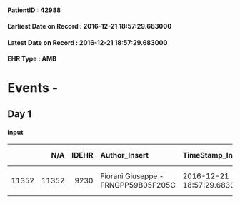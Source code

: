 
#### PatientID : 42988
#### Earliest Date on Record : 2016-12-21 18:57:29.683000
#### Latest Date on Record : 2016-12-21 18:57:29.683000
#### EHR Type : AMB

# Events - 

## Day 1

#### input
|       |    N/A |   IDEHR | Author_Insert                       | TimeStamp_Insert           | EHRType   |   PatientID |   IDDigitalSignDocument | persone_vicine   |   Unnamed: 0_x.1 |   IDANAMNESI_SOCIALE | Patient   | FamigliaAltro   | Paziente_T   | FamigliaAltro_T   |   Non_Rilevabile_x.1 | Note_Non_Rilevabile_x.1   | opt_Problemi   | chk_contr_sintomi   | chk_competenza                                 | opt_paziente_a   | opt_famiglia_a   | opt_adeguatezza   | opt_paziente_solo   | opt_presente_assente   | Presenza_minori   | Caregiver_principale   | opt_capacita         | opt_necessario   | opt_presente   | opt_risorse_ec   | opt_paziente_psi   | opt_Ins_vol   | opt_paziente_ad   | opt_caregiver_ad   | opt_esenzione   | opt_inv_civile   |   invalidita_perc | ds_codice_es   | Needs         | Domestic partnership   | Fragility   | opt_disponibilita_f   | opt_indennita_acc   | opt_famiglia_psi   | opt_disponibilit_paz   |
|------:|-------:|--------:|:------------------------------------|:---------------------------|:----------|------------:|------------------------:|:-----------------|-----------------:|---------------------:|:----------|:----------------|:-------------|:------------------|---------------------:|:--------------------------|:---------------|:--------------------|:-----------------------------------------------|:-----------------|:-----------------|:------------------|:--------------------|:-----------------------|:------------------|:-----------------------|:---------------------|:-----------------|:---------------|:-----------------|:-------------------|:--------------|:------------------|:-------------------|:----------------|:-----------------|------------------:|:---------------|:--------------|:-----------------------|:------------|:----------------------|:--------------------|:-------------------|:-----------------------|
| 11352 |  11352 |    9230 | Fiorani Giuseppe - FRNGPP59B05F205C | 2016-12-21 18:57:29.683000 | AMB       |       42988 |                  590001 | N/A              |             4894 |                 3177 | Si#1      | Si#1            | Si#1         | Si#1              |                    0 | NR                        | No#0           | controllo sintomi#0 | competenza/capacit√† assistenziale caregiver#0 | Indefinite#2     | Congruenti#1     | Da valutare#2     | No#0                | Presente#1             | No#0              | la moglie              | Non incrementabile#2 | Si#1             | No#0           | Adeguate#1       | No#0               | No#0          | Totale#2          | Totale#2           | Si#1            | Si#1             |               100 | 048 + IC 14    | Psicologici#2 | Coniuge/Convivente#0   | psichica#2  | No#0                  | Si#1                | No#0               | No#0                   |


